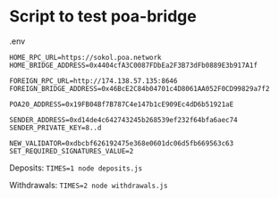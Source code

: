 # Script to test poa-bridge

.env
```
HOME_RPC_URL=https://sokol.poa.network
HOME_BRIDGE_ADDRESS=0x4404cfA3C0087FDbEa2F3B73dFb0889E3b917A1f

FOREIGN_RPC_URL=http://174.138.57.135:8646
FOREIGN_BRIDGE_ADDRESS=0x46BcE2C84b04701c4D8061AA052F0CD99829a7f2

POA20_ADDRESS=0x19FB04Bf7B787C4e147b1cE909Ec4dD6b51921aE

SENDER_ADDRESS=0xd14de4c642743245b268539ef232f64bfa6aec74
SENDER_PRIVATE_KEY=8..d

NEW_VALIDATOR=0xdbcbf626192475e368e0601dc06d5fb669563c63
SET_REQUIRED_SIGNATURES_VALUE=2
```

Deposits:
`TIMES=1 node deposits.js`

Withdrawals:
`TIMES=2 node withdrawals.js`
